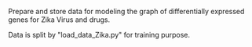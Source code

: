 Prepare and store data for modeling the graph of differentially expressed genes for Zika Virus and drugs.

Data is split by "load_data_Zika.py" for training purpose.
